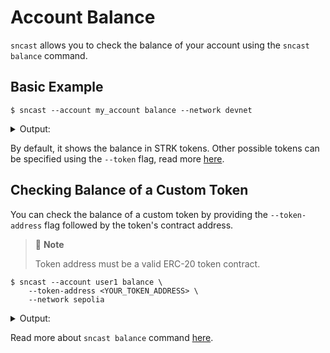 # Account Balance

`sncast` allows you to check the balance of your account using the `sncast balance` command.

## Basic Example

```shell
$ sncast --account my_account balance --network devnet
```

<details>
<summary>Output:</summary>

```shell
Balance: [..] strk
```
</details>

By default, it shows the balance in STRK tokens. Other possible tokens can be specified using the `--token` flag, read more [here](../appendix/sncast/balance.html#--token--t-token).

## Checking Balance of a Custom Token

You can check the balance of a custom token by providing the `--token-address` flag followed by the token's contract address.

> 📝 **Note**
>
> Token address must be a valid ERC-20 token contract.

<!-- { "ignored": true } -->
```shell
$ sncast --account user1 balance \
    --token-address <YOUR_TOKEN_ADDRESS> \
    --network sepolia
```

<details>
<summary>Output:</summary>
```shell
Balance: [..]
```
</details>

Read more about `sncast balance` command [here](../appendix/sncast/balance.md).